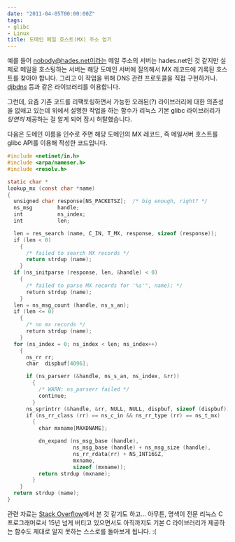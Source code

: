 ```yaml
---
date: "2011-04-05T00:00:00Z"
tags:
- glibc
- Linux
title: 도메인 메일 호스트(MX) 주소 얻기
---
```


예를 들어 nobody@hades.net이라는 메일 주소의 서버는 hades.net인 것 같지만 실제로 메일을 호스팅하는 서버는 해당 도메인 서버에 질의해서 MX 레코드에 기록된 호스트를 찾아야 합니다. 그리고 이 작업을 위해 DNS 관련 프로토콜을 직접 구현하거나. [djbdns](http://cr.yp.to/djbdns.html) 등과 같은 라이브러리를 이용합니다.

그런데, 요즘 기존 코드를 리팩토링하면서 가능한 오래된(?) 라이브러리에 대한 의존성을 없애고 있는데 위에서 설명한 작업을 하는 함수가 리눅스 기본 glibc 라이브러리가 *당연히* 제공하는 걸 알게 되어 잠시 허탈했습니다.

다음은 도메인 이름을 인수로 주면 해당 도메인의 MX 레코드, 즉 메일서버 호스트를 glibc API를 이용해 작성한 코드입니다.

```c
#include <netinet/in.h>
#include <arpa/nameser.h>
#include <resolv.h>

static char *
lookup_mx (const char *name)
{
  unsigned char response[NS_PACKETSZ];  /* big enough, right? */
  ns_msg        handle;
  int           ns_index;
  int           len;

  len = res_search (name, C_IN, T_MX, response, sizeof (response));
  if (len < 0)
    {
      /* failed to search MX records */
      return strdup (name);
    }
  if (ns_initparse (response, len, &handle) < 0)
    {
      /* failed to parse MX records for '%s'", name); */
      return strdup (name);
    }
  len = ns_msg_count (handle, ns_s_an);
  if (len <= 0)
    {
      /* no mx records */
      return strdup (name);
    }
  for (ns_index = 0; ns_index < len; ns_index++)
    {
      ns_rr rr;
      char  dispbuf[4096];

      if (ns_parserr (&handle, ns_s_an, ns_index, &rr))
        {
          /* WARN: ns_parserr failed */
          continue;
        }
      ns_sprintrr (&handle, &rr, NULL, NULL, dispbuf, sizeof (dispbuf));
      if (ns_rr_class (rr) == ns_c_in && ns_rr_type (rr) == ns_t_mx)
        {
          char mxname[MAXDNAME];

          dn_expand (ns_msg_base (handle),
                     ns_msg_base (handle) + ns_msg_size (handle),
                     ns_rr_rdata(rr) + NS_INT16SZ,
                     mxname,
                     sizeof (mxname));
          return strdup (mxname);
        }
    }
  return strdup (name);
}
```

관련 자료는 [Stack Overflow](http://stackoverflow.com/)에서 본 것 같기도 하고... 아무튼, 명색이 전문 리눅스 C 프로그래머로서 15년 넘게 버티고 있으면서도 아직까지도 기본 C 라이브러리가 제공하는 함수도 제대로 알지 못하는 스스로를 돌아보게 됩니다. :(
